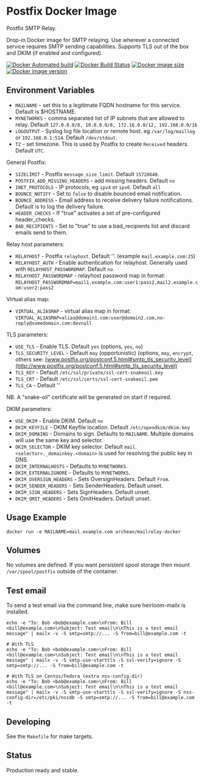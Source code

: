 # Postfix Docker Image

Postfix SMTP Relay.

Drop-in Docker image for SMTP relaying. Use wherever a connected service
requires SMTP sending capabilities. Supports TLS out of the box and DKIM
(if enabled and configured).

[![Docker Automated build](https://img.shields.io/docker/cloud/automated/archean/mailrelay-docker.svg)](https://hub.docker.com/r/archean/mailrelay-docker/)
[![Docker Build Status](https://img.shields.io/docker/cloud/build/archean/mailrelay-docker.svg)](https://hub.docker.com/r/archean/mailrelay-docker/builds/)
[![Docker image size](https://images.microbadger.com/badges/image/archean/mailrelay-docker.svg)](https://microbadger.com/images/archean/mailrelay-docker)
[![Docker image version](https://images.microbadger.com/badges/version/archean/mailrelay-docker.svg)](https://microbadger.com/images/archean/mailrelay-docker)

## Environment Variables

- `MAILNAME` - set this to a legitimate FQDN hostname for this service. Default is $HOSTNAME.
- `MYNETWORKS` - comma separated list of IP subnets that are allowed to relay. Default `127.0.0.0/8, 10.0.0.0/8, 172.16.0.0/12, 192.168.0.0/16`
- `LOGOUTPUT` - Syslog log file location or remote host. eg `/var/log/maillog` or `192.168.0.1:514`. Default `/dev/stdout`.
- `TZ` - set timezone. This is used by Postfix to create `Received` headers. Default `UTC`.

General Postfix:

- `SIZELIMIT` -  Postfix `message_size_limit`. Default `15728640`.
- `POSTFIX_ADD_MISSING_HEADERS` - add missing headers. Default `no`
- `INET_PROTOCOLS` - IP protocols, eg `ipv4` or `ipv6`. Default `all`
- `BOUNCE_NOTIFY` - Set to `false` to disable bounced email notification.
- `BOUNCE_ADDRESS` - Email address to receive delivery failure notifications. Default is to log the delivery failure.
- `HEADER_CHECKS` - If "true" activates a set of pre-configured header_checks.
- `BAD_RECIPIENTS` - Set to "true" to use a bad_recipients list and discard emails send to them.

Relay host parameters:

- `RELAYHOST` - Postfix `relayhost`. Default ''. (example `mail.example.com:25`)
- `RELAYHOST_AUTH` - Enable authentication for relayhost. Generally used with `RELAYHOST_PASSWORDMAP`. Default `no`.
- `RELAYHOST_PASSWORDMAP` - relayhost password map in format: `RELAYHOST_PASSWORDMAP=mail1.example.com:user1:pass2,mail2.example.com:user2:pass2`

Virtual alias map:

- `VIRTUAL_ALIASMAP` - virtual alias map in format: `VIRTUAL_ALIASMAP=alias@domain1.com:user@domain2.com,no-reply@somedomain.com:devnull`

TLS parameters:

- `USE_TLS` - Enable TLS. Default `yes` (options, `yes`, `no`)
- `TLS_SECURITY_LEVEL` - Default `may` (opportunistic) (options, `may`, `encrypt`, others see: [www.postfix.org/postconf.5.html#smtp_tls_security_level](http://www.postfix.org/postconf.5.html#smtp_tls_security_level)
- `TLS_KEY` - Default `/etc/ssl/private/ssl-cert-snakeoil.key`
- `TLS_CRT` - Default `/etc/ssl/certs/ssl-cert-snakeoil.pem`
- `TLS_CA` - Default ''

NB. A "snake-oil" certificate will be generated on start if required.

DKIM parameters:

- `USE_DKIM` - Enable DKIM. Default `no`
- `DKIM_KEYFILE` - DKIM Keyfile location. Default `/etc/opendkim/dkim.key`
- `DKIM_DOMAINS` - Domains to sign. Defaults to `MAILNAME`. Multiple domains will use the same key and selector.
- `DKIM_SELECTOR` - DKIM key selector. Default `mail`. `<selector>._domainkey.<domain>` is used for resolving the public key in DNS.
- `DKIM_INTERNALHOSTS` - Defaults to `MYNETWORKS`.
- `DKIM_EXTERNALIGNORE` - Defaults to `MYNETWORKS`.
- `DKIM_OVERSIGN_HEADERS` - Sets OversignHeaders. Default `From`.
- `DKIM_SENDER_HEADERS` - Sets SenderHeaders. Default unset.
- `DKIM_SIGN_HEADERS` - Sets SignHeaders. Default unset.
- `DKIM_OMIT_HEADERS` - Sets OmitHeaders. Default unset.

## Usage Example

`docker run -e MAILNAME=mail.example.com archean/mailrelay-docker`

## Volumes

No volumes are defined. If you want persistent spool storage then mount
`/var/spool/postfix` outside of the container.

## Test email

To send a test email via the command line, make sure heirloom-mailx is installed.

```
echo -e "To: Bob <bob@example.com>\nFrom: Bill <bill@example.com>\nSubject: Test email\n\nThis is a test email message" | mailx -v -S smtp=smtp://... -S from=bill@example.com -t

# With TLS
echo -e "To: Bob <bob@example.com>\nFrom: Bill <bill@example.com>\nSubject: Test email\n\nThis is a test email message" | mailx -v -S smtp-use-starttls -S ssl-verify=ignore -S smtp=smtp://... -S from=bill@example.com -t

# With TLS on Centos/Fedora (extra nss-config-dir)
echo -e "To: Bob <bob@example.com>\nFrom: Bill <bill@example.com>\nSubject: Test email\n\nThis is a test email message" | mailx -v -S smtp-use-starttls -S ssl-verify=ignore -S nss-config-dir=/etc/pki/nssdb -S smtp=smtp://... -S from=bill@example.com -t
```

## Developing

See the `Makefile` for make targets.

## Status

Production ready and stable.
